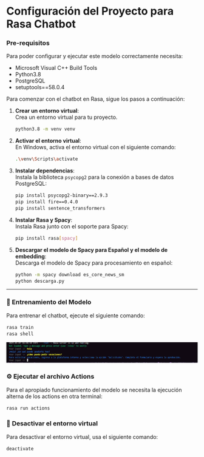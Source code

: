 # Configuración del Proyecto para Rasa Chatbot

### Pre-requisitos

Para poder configurar y ejecutar este modelo correctamente necesita:
- Microsoft Visual C++ Build Tools
- Python3.8
- PostgreSQL
- setuptools==58.0.4

Para comenzar con el chatbot en Rasa, sigue los pasos a continuación:

1. **Crear un entorno virtual**:  
   Crea un entorno virtual para tu proyecto.
   ```bash
   python3.8 -m venv venv
   ```

2. **Activar el entorno virtual**:  
   En Windows, activa el entorno virtual con el siguiente comando:
   ```bash
   .\venv\Scripts\activate
   ```

3. **Instalar dependencias**:  
   Instala la biblioteca `psycopg2` para la conexión a bases de datos PostgreSQL:
   ```bash
   pip install psycopg2-binary==2.9.3
   pip install fire==0.4.0
   pip install sentence_transformers
   ```

4. **Instalar Rasa y Spacy**:  
   Instala Rasa junto con el soporte para Spacy:
   ```bash
   pip install rasa[spacy]
   ```

5. **Descargar el modelo de Spacy para Español y el modelo de embedding**:  
   Descarga el modelo de Spacy para procesamiento en español:
   ```bash
   python -m spacy download es_core_news_sm
   python descarga.py
   ```

---

### 🚀 Entrenamiento del Modelo

Para entrenar el chatbot, ejecute el siguiente comando:

```bash
rasa train
rasa shell
```
![alt text](image.png)

### ⚙️ Ejecutar el archivo Actions

Para el apropiado funcionamiento del modelo se necesita la ejecución alterna de los actions en otra terminal:

```bash
rasa run actions
```

### 🔴 **Desactivar el entorno virtual**

Para desactivar el entorno virtual, usa el siguiente comando:

```bash
deactivate
```

